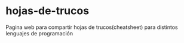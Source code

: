 # hojas-de-trucos
Pagina web para compartir hojas de trucos(cheatsheet) para distintos lenguajes de programación
